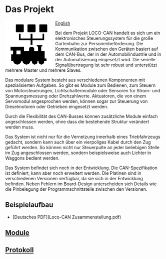 # Das Projekt

<img
  src="Loco-CAN-Logo.png"
  alt="Loco-CAN"
  title="Loco-CAN - Ein Bis für die Bahn"
  style="float: left; margin-right: 10px; max-height: 150px">
  
[English](README.md)

Bei dem Projekt LOCO-CAN handelt es sich um ein elektronisches Steuerungssystem für die große Gartenbahn zur Personenbeförderung. Die Kommunikation zwischen den Geräten basiert auf dem CAN-Bus, der in der Automobilindustrie und in der Automatisierung eingesetzt wird. Die serielle Signalübertragung ist sehr robust und unterstützt mehrere Master und mehrere Slaves.

Das modulare System besteht aus verschiedenen Komponenten mit spezialisierten Aufgaben. So gibt es Module zum Bedienen, zum Steuern von Motorsteuerungen, Lichtschaltermodule oder Sensoren für Strom- und Spannungsmessung oder Drehzahlwerte. Aktuatoren, die von einem Servomodul angesprochen werden, können sogar zur Steuerung von Dieselmotoren oder Getrieben eingesetzt werden.

Durch die Flexibilität des CAN-Busses können zusätzliche Module einfach angeschlossen werden, ohne dass die bestehende Struktur verändert werden muss.

Das System ist nicht nur für die Vernetzung innerhalb eines Triebfahrzeugs gedacht, sondern kann auch über ein vierpoliges Kabel durch den Zug geführt werden. So können nicht nur Steuerpulte an jeder beliebigen Stelle im Zug angeschlossen werden, sondern beispielsweise auch Lichter in Waggons bedient werden.

Das System befindet sich noch in der Entwicklung. Die CAN-Spezifikation ist definiert, kann aber noch erweitert werden. Die Platinen sind in verschiedenen Versionen verfügbar, da sie sich in der Entwicklung befinden. Neben Fehlern im Board-Design unterscheiden sich Details wie die Pinbelegung der Programmschnittstelle zwischen den Versionen.

## Beispielaufbau

* [Deutsches PDF](Loco-CAN Zusammenstellung.pdf)

## [Module](de.modules.md)

## [Protokoll](de.protocol.md)
